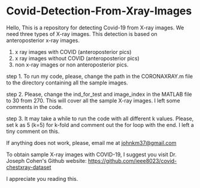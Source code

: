 # Covid-Detection-From-Xray-Images
Hello, 
This is a repository for detecting Covid-19 from X-ray images. We need three types of X-ray images. This detection is based on anteroposterior x-ray images. 

1. x ray images with COVID (anteroposterior pics)
2. x ray images without COVID (anteroposterior pics)
3. non x-ray images or non anteroposterior pics. 
 


step 1. To run my code, please, change the path in the CORONAXRAY.m file 
to the directory containing all the sample images. 

step 2. Please, change the ind_for_test and image_index in the MATLAB file 
to 30 from 270. This will cover all the sample X-ray images. I left some 
comments in the code.

step 3. It may take a while to run the code with all different k values.
Please, set k as 5 (k=5) for k-fold and comment out the for loop with the end. 
I left a tiny comment on this. 

If anything does not work, please, email me at johnkm37@gmail.com

To obtain sample X-ray images with COVID-19, I suggest you visit Dr. Joseph Cohen's Github website: 
https://github.com/ieee8023/covid-chestxray-dataset 

I appreciate you reading this. 
